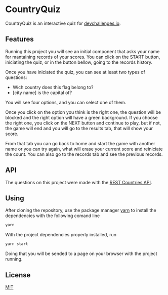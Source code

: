 # CountryQuiz

CountryQuiz is an interactive quiz for <a href="https://devchallenges.io/" target="_blank" rel="noreferrer">devchallenges.io</a>.

## Features

Running this project you will see an initial component that asks your name for mantaining records of your scores. You can click on the START button, iniciating the quiz, or in the button bellow, going to the records history.

Once you have iniciated the quiz, you can see at least two types of questions:
<ul>
  <li>Wich country does this flag belong to?</li>
  <li>[city name] is the capital of?</li>
</ul>

You will see four options, and you can select one of them.

Once you click on the option you think is the right one, the question will be blocked and the right option will have a green background. If you choose the right one, you click on the NEXT button and continue to play, but if not, the game will end and you will go to the results tab, that will show your score.

From that tab you can go back to home and start the game with another name or you can try again, what will erase your current score and reiniciate the count. You can also go to the records tab and see the previous records.

## API

The questions on this project were made with the <a href="https://restcountries.com/">REST Countries API</a>.

## Using

After cloning the repository, use the package manager <a href="https://yarnpkg.com/" target="_blank" rel="noreferrer">yarn</a> to install the dependencies with the following comand line

```bash
yarn
```
With the project dependencies properly installed, run

```bash
yarn start
```
Doing that you will be sended to a page on your browser with the project running.

## License
[MIT](https://choosealicense.com/licenses/mit/)
